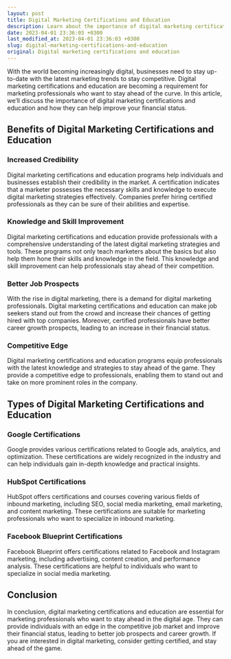 ```yaml
---
layout: post
title: Digital Marketing Certifications and Education
description: Learn about the importance of digital marketing certifications and education and how they can help improve your financial status.
date: 2023-04-01 23:36:03 +0300
last_modified_at: 2023-04-01 23:36:03 +0300
slug: digital-marketing-certifications-and-education
original: Digital marketing certifications and education
---
```

With the world becoming increasingly digital, businesses need to stay up-to-date with the latest marketing trends to stay competitive. Digital marketing certifications and education are becoming a requirement for marketing professionals who want to stay ahead of the curve. In this article, we’ll discuss the importance of digital marketing certifications and education and how they can help improve your financial status.

## Benefits of Digital Marketing Certifications and Education

### Increased Credibility

Digital marketing certifications and education programs help individuals and businesses establish their credibility in the market. A certification indicates that a marketer possesses the necessary skills and knowledge to execute digital marketing strategies effectively. Companies prefer hiring certified professionals as they can be sure of their abilities and expertise.

### Knowledge and Skill Improvement

Digital marketing certifications and education provide professionals with a comprehensive understanding of the latest digital marketing strategies and tools. These programs not only teach marketers about the basics but also help them hone their skills and knowledge in the field. This knowledge and skill improvement can help professionals stay ahead of their competition.

### Better Job Prospects

With the rise in digital marketing, there is a demand for digital marketing professionals. Digital marketing certifications and education can make job seekers stand out from the crowd and increase their chances of getting hired with top companies. Moreover, certified professionals have better career growth prospects, leading to an increase in their financial status.

### Competitive Edge

Digital marketing certifications and education programs equip professionals with the latest knowledge and strategies to stay ahead of the game. They provide a competitive edge to professionals, enabling them to stand out and take on more prominent roles in the company.

## Types of Digital Marketing Certifications and Education

### Google Certifications

Google provides various certifications related to Google ads, analytics, and optimization. These certifications are widely recognized in the industry and can help individuals gain in-depth knowledge and practical insights.

### HubSpot Certifications

HubSpot offers certifications and courses covering various fields of inbound marketing, including SEO, social media marketing, email marketing, and content marketing. These certifications are suitable for marketing professionals who want to specialize in inbound marketing.

### Facebook Blueprint Certifications

Facebook Blueprint offers certifications related to Facebook and Instagram marketing, including advertising, content creation, and performance analysis. These certifications are helpful to individuals who want to specialize in social media marketing.

## Conclusion

In conclusion, digital marketing certifications and education are essential for marketing professionals who want to stay ahead in the digital age. They can provide individuals with an edge in the competitive job market and improve their financial status, leading to better job prospects and career growth. If you are interested in digital marketing, consider getting certified, and stay ahead of the game.